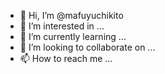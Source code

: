 - 👋 Hi, I’m @mafuyuchikito
- 👀 I’m interested in ...
- 🌱 I’m currently learning ...
- 💞️ I’m looking to collaborate on ...
- 📫 How to reach me ...

<!---
mafuyuchikito/mafuyuchikito is a ✨ special ✨ repository because its `README.md` (this file) appears on your GitHub profile.
You can click the Preview link to take a look at your changes.
--->
